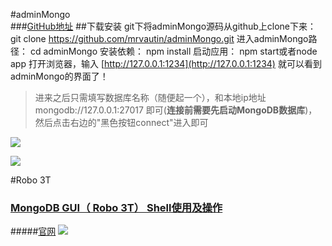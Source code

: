 #adminMongo   
###[GitHub地址](https://github.com/mrvautin/adminMongo)
##下载安装
git下将adminMongo源码从github上clone下来： 
git clone https://github.com/mrvautin/adminMongo.git
进入adminMongo路径：
cd adminMongo
安装依赖： 
npm install
启动应用： 
npm start或者node app
打开浏览器，输入 [http://127.0.0.1:1234](http://127.0.0.1:1234) 就可以看到adminMongo的界面了！ 


>进来之后只需填写数据库名称（随便起一个），和本地ip地址 mongodb://127.0.0.1:27017 即可(**连接前需要先启动MongoDB数据库**)，然后点击右边的"黑色按钮connect"进入即可

![](https://upload-images.jianshu.io/upload_images/9249356-ee035fce7ca432b0.png?imageMogr2/auto-orient/strip%7CimageView2/2/w/1240)

![](https://upload-images.jianshu.io/upload_images/9249356-fbdaf10fc9a4c13e.png?imageMogr2/auto-orient/strip%7CimageView2/2/w/1240)

#Robo 3T
### [MongoDB GUI（ Robo 3T） Shell使用及操作](https://www.cnblogs.com/dacongge/p/7346037.html)

#####[官网](https://robomongo.org/)
![](https://upload-images.jianshu.io/upload_images/9249356-aa497a349a6330f2.png?imageMogr2/auto-orient/strip%7CimageView2/2/w/1240)

